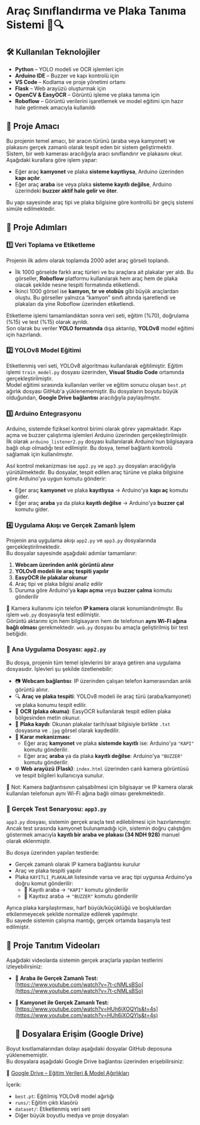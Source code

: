 # Araç Sınıflandırma ve Plaka Tanıma Sistemi 🚗🔍

## 🛠️ Kullanılan Teknolojiler

- **Python** – YOLO modeli ve OCR işlemleri için  
- **Arduino IDE** – Buzzer ve kapı kontrolü için  
- **VS Code** – Kodlama ve proje yönetimi ortamı  
- **Flask** – Web arayüzü oluşturmak için  
- **OpenCV & EasyOCR** – Görüntü işleme ve plaka tanıma için  
- **Roboflow** – Görüntü verilerini işaretlemek ve model eğitimi için hazır hale getirmek amacıyla kullanıldı


## 🎯 Proje Amacı

Bu projenin temel amacı, bir aracın türünü (araba veya kamyonet) ve plakasını gerçek zamanlı olarak tespit eden bir sistem geliştirmektir.  
Sistem, bir web kamerası aracılığıyla aracı sınıflandırır ve plakasını okur. Aşağıdaki kurallara göre işlem yapar:

- Eğer araç **kamyonet** ve plaka **sisteme kayıtlıysa**, Arduino üzerinden **kapı açılır**.  
- Eğer araç **araba** ise veya plaka **sisteme kayıtlı değilse**, Arduino üzerindeki **buzzer aktif hale gelir ve öter**.

Bu yapı sayesinde araç tipi ve plaka bilgisine göre kontrollü bir geçiş sistemi simüle edilmektedir.

## 🚀 Proje Adımları

### 1️⃣ Veri Toplama ve Etiketleme

Projenin ilk adımı olarak toplamda 2000 adet araç görseli toplandı.  
- İlk 1000 görselde farklı araç türleri ve bu araçlara ait plakalar yer aldı. Bu görseller, **Roboflow** platformu kullanılarak hem araç hem de plaka olacak şekilde nesne tespiti formatında etiketlendi.  
- İkinci 1000 görsel ise **kamyon, tır ve otobüs** gibi büyük araçlardan oluştu. Bu görseller yalnızca “kamyon” sınıfı altında işaretlendi ve plakaları da yine Roboflow üzerinden etiketlendi.  

Etiketleme işlemi tamamlandıktan sonra veri seti, eğitim (%70), doğrulama (%15) ve test (%15) olarak ayrıldı.  
Son olarak bu veriler **YOLO formatında** dışa aktarılıp, **YOLOv8** model eğitimi için hazırlandı.


### 2️⃣ YOLOv8 Model Eğitimi

Etiketlenmiş veri seti, YOLOv8 algoritması kullanılarak eğitilmiştir. Eğitim işlemi `train_model.py` dosyası üzerinden, **Visual Studio Code** ortamında gerçekleştirilmiştir.  
Model eğitimi sırasında kullanılan veriler ve eğitim sonucu oluşan `best.pt` ağırlık dosyası GitHub'a yüklenememiştir. Bu dosyaların boyutu büyük olduğundan, **Google Drive bağlantısı** aracılığıyla paylaşılmıştır.


### 3️⃣ Arduino Entegrasyonu

Arduino, sistemde fiziksel kontrol birimi olarak görev yapmaktadır. Kapı açma ve buzzer çalıştırma işlemleri Arduino üzerinden gerçekleştirilmiştir.  
İlk olarak `arduino_listener2.py` dosyası kullanılarak Arduino'nun bilgisayara bağlı olup olmadığı test edilmiştir. Bu dosya, temel bağlantı kontrolü sağlamak için kullanılmıştır.

Asıl kontrol mekanizması ise `app2.py` ve `app3.py` dosyaları aracılığıyla yürütülmektedir. Bu dosyalar, tespit edilen araç türüne ve plaka bilgisine göre Arduino'ya uygun komutu gönderir:

- Eğer araç **kamyonet** ve plaka **kayıtlıysa** → Arduino'ya **kapı aç** komutu gider.  
- Eğer araç **araba** ya da plaka **kayıtlı değilse** → Arduino'ya **buzzer çal** komutu gider.



### 4️⃣ Uygulama Akışı ve Gerçek Zamanlı İşlem

Projenin ana uygulama akışı `app2.py` ve `app3.py` dosyalarında gerçekleştirilmektedir.  
Bu dosyalar sayesinde aşağıdaki adımlar tamamlanır:

1. **Webcam üzerinden anlık görüntü alınır**  
2. **YOLOv8 modeli ile araç tespiti yapılır**  
3. **EasyOCR ile plakalar okunur**  
4. Araç tipi ve plaka bilgisi analiz edilir  
5. Duruma göre Arduino'ya **kapı açma** veya **buzzer çalma** komutu gönderilir

📸 Kamera kullanımı için telefon **IP kamera** olarak konumlandırılmıştır. Bu işlem `web.py` dosyasıyla test edilmiştir.  
Görüntü aktarımı için hem bilgisayarın hem de telefonun **aynı Wi-Fi ağına bağlı olması** gerekmektedir. `web.py` dosyası bu amaçla geliştirilmiş bir test betiğidir.

### 🧠 Ana Uygulama Dosyası: `app2.py`

Bu dosya, projenin tüm temel işlevlerini bir araya getiren ana uygulama dosyasıdır. İşlevleri şu şekilde özetlenebilir:

- 📷 **Webcam bağlantısı**: IP üzerinden çalışan telefon kamerasından anlık görüntü alınır.
- 🔍 **Araç ve plaka tespiti**: YOLOv8 modeli ile araç türü (araba/kamyonet) ve plaka konumu tespit edilir.
- 🧠 **OCR (plaka okuma)**: EasyOCR kullanılarak tespit edilen plaka bölgesinden metin okunur.
- 🧾 **Plaka kaydı**: Okunan plakalar tarih/saat bilgisiyle birlikte `.txt` dosyasına ve `.jpg` görsel olarak kaydedilir.
- 🧭 **Karar mekanizması**:
  - Eğer araç **kamyonet** ve plaka **sistemde kayıtlı** ise: Arduino'ya `"KAPI"` komutu gönderilir.
  - Eğer araç **araba** ya da plaka **kayıtlı değilse**: Arduino'ya `"BUZZER"` komutu gönderilir.
- 🌐 **Web arayüzü (Flask)**: `index.html` üzerinden canlı kamera görüntüsü ve tespit bilgileri kullanıcıya sunulur.

📍 Not: Kamera bağlantısının çalışabilmesi için bilgisayar ve IP kamera olarak kullanılan telefonun aynı Wi-Fi ağına bağlı olması gerekmektedir.


### 🧪 Gerçek Test Senaryosu: `app3.py`

`app3.py` dosyası, sistemin gerçek araçla test edilebilmesi için hazırlanmıştır.  
Ancak test sırasında kamyonet bulunamadığı için, sistemin doğru çalıştığını göstermek amacıyla **kayıtlı bir araba ve plakası (34 NDH 928)** manuel olarak eklenmiştir.

Bu dosya üzerinden yapılan testlerde:

- Gerçek zamanlı olarak IP kamera bağlantısı kurulur  
- Araç ve plaka tespiti yapılır  
- Plaka `KAYITLI_PLAKALAR` listesinde varsa ve araç tipi uygunsa Arduino’ya doğru komut gönderilir:
  - 🚗 Kayıtlı araba → `"KAPI"` komutu gönderilir
  - 🚗 Kayıtsız araba → `"BUZZER"` komutu gönderilir

Ayrıca plaka karşılaştırması, harf büyük/küçüklüğü ve boşluklardan etkilenmeyecek şekilde normalize edilerek yapılmıştır.  
Bu sayede sistemin çalışma mantığı, gerçek ortamda başarıyla test edilmiştir.


## 🎥 Proje Tanıtım Videoları

Aşağıdaki videolarda sistemin gerçek araçlarla yapılan testlerini izleyebilirsiniz:

- 🚗 **Araba ile Gerçek Zamanlı Test:**  
  [https://www.youtube.com/watch?v=7t-cNMLsBSo](https://www.youtube.com/watch?v=7t-cNMLsBSo)

- 🚚 **Kamyonet ile Gerçek Zamanlı Test:**  
  [https://www.youtube.com/watch?v=HUh6iXOQYls&t=4s](https://www.youtube.com/watch?v=HUh6iXOQYls&t=4s)


  ## 📁 Dosyalara Erişim (Google Drive)

Boyut kısıtlamalarından dolayı aşağıdaki dosyalar GitHub deposuna yüklenememiştir.  
Bu dosyalara aşağıdaki Google Drive bağlantısı üzerinden erişebilirsiniz:

🔗 [Google Drive – Eğitim Verileri & Model Ağırlıkları](https://drive.google.com/drive/u/0/folders/151BHTIxvO2pjaCyDjF8uPTAG85C1D4DM)

İçerik:
- `best.pt`: Eğitilmiş YOLOv8 model ağırlığı  
- `runs/`: Eğitim çıktı klasörü  
- `dataset/`: Etiketlenmiş veri seti  
- Diğer büyük boyutlu medya ve proje dosyaları




